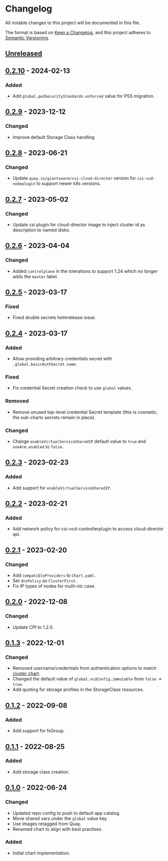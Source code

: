 # Changelog

All notable changes to this project will be documented in this file.

The format is based on [Keep a Changelog](https://keepachangelog.com/en/1.0.0/),
and this project adheres to [Semantic Versioning](https://semver.org/spec/v2.0.0.html).

## [Unreleased]

## [0.2.10] - 2024-02-13

### Added

- Add `global.podSecurityStandards.enforced` value for PSS migration.

## [0.2.9] - 2023-12-12

### Changed

- Improve default Storage Class handling

## [0.2.8] - 2023-06-21

### Changed

- Update `quay.io/giantswarm/csi-cloud-director` version for `csi-vcd-nodeplugin` to support newer k8s versions.

## [0.2.7] - 2023-05-02

### Changed

- Update csi plugin for cloud-director image to inject cluster id as description to named disks.

## [0.2.6] - 2023-04-04

### Changed

- Added `controlplane` in the tolerations to support 1.24 which no longer adds the `master` label.

## [0.2.5] - 2023-03-17

### Fixed

- Fixed double secrets helmrelease issue.

## [0.2.4] - 2023-03-17

### Added

- Allow providing arbitrary credentials secret with `.global.basicAuthSecret.name`.

### Fixed

- Fix credential Secret creation check to use `global` values.

### Removed

- Remove unused top-level credential Secret template (this is cosmetic, the sub-charts secrets remain in place).

### Changed

- Change `enableVirtualServiceSharedIP` default value to `true` and `oneArm.enabled` to `false`.


## [0.2.3] - 2023-02-23

### Added

- Add support for `enableVirtualServiceSharedIP`.

## [0.2.2] - 2023-02-21

### Added

- Add network policy for csi-vcd-controllerplugin to access cloud-director api.

## [0.2.1] - 2023-02-20

### Changed

- Add `compatibleProviders` to `Chart.yaml`.
- Set `dnsPolicy` as `ClusterFirst`.
- Fix IP types of nodes for multi-nic case.

## [0.2.0] - 2022-12-08

### Changed

- Update CPI to 1.2.0.

## [0.1.3] - 2022-12-01

### Changed

- Removed username/credentials from authentication options to match [cluster chart](https://github.com/giantswarm/cluster-cloud-director/pull/35).
- Changed the default value of `global.vcdConfig.immutable` from `false` -> `true`.
- Add quoting for storage profiles in the StorageClass resources.

## [0.1.2] - 2022-09-08

### Added

- Add support for fsGroup.

## [0.1.1] - 2022-08-25

### Added

- Add storage class creation.

## [0.1.0] - 2022-06-24

### Changed

- Updated repo config to push to default app catalog.
- Move shared vars under the `global` value key.
- Use images retagged from Quay.
- Renamed chart to align with best practises.

### Added

- Initial chart implementation.

[Unreleased]: https://github.com/giantswarm/cloud-provider-cloud-director-app/compare/v0.2.10...HEAD
[0.2.10]: https://github.com/giantswarm/cloud-provider-cloud-director-app/compare/v0.2.9...v0.2.10
[0.2.9]: https://github.com/giantswarm/cloud-provider-cloud-director-app/compare/v0.2.8...v0.2.9
[0.2.8]: https://github.com/giantswarm/cloud-provider-cloud-director-app/compare/v0.2.7...v0.2.8
[0.2.7]: https://github.com/giantswarm/cloud-provider-cloud-director-app/compare/v0.2.6...v0.2.7
[0.2.6]: https://github.com/giantswarm/cloud-provider-cloud-director-app/compare/v0.2.5...v0.2.6
[0.2.5]: https://github.com/giantswarm/cloud-provider-cloud-director-app/compare/v0.2.4...v0.2.5
[0.2.4]: https://github.com/giantswarm/cloud-provider-cloud-director-app/compare/v0.2.3...v0.2.4
[0.2.3]: https://github.com/giantswarm/cloud-provider-cloud-director-app/compare/v0.2.2...v0.2.3
[0.2.2]: https://github.com/giantswarm/cloud-provider-cloud-director-app/compare/v0.2.1...v0.2.2
[0.2.1]: https://github.com/giantswarm/cloud-provider-cloud-director-app/compare/v0.2.0...v0.2.1
[0.2.0]: https://github.com/giantswarm/cloud-provider-cloud-director-app/compare/v0.1.3...v0.2.0
[0.1.3]: https://github.com/giantswarm/cloud-provider-cloud-director-app/compare/v0.1.2...v0.1.3
[0.1.2]: https://github.com/giantswarm/cloud-provider-cloud-director-app/compare/v0.1.1...v0.1.2
[0.1.1]: https://github.com/giantswarm/cloud-provider-cloud-director-app/compare/v0.1.0...v0.1.1
[0.1.0]: https://github.com/giantswarm/cloud-provider-cloud-director-app/releases/tag/v0.1.0
